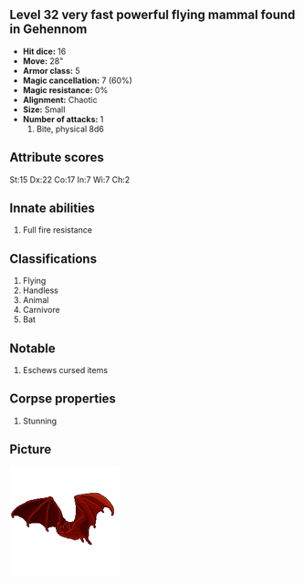## Level 32 very fast powerful flying mammal found in Gehennom


- **Hit dice:** 16
- **Move:** 28"
- **Armor class:** 5
- **Magic cancellation:** 7 (60%)
- **Magic resistance:** 0%
- **Alignment:** Chaotic
- **Size:** Small
- **Number of attacks:** 1
    1. Bite, physical 8d6


## Attribute scores


St:15 Dx:22 Co:17 In:7 Wi:7 Ch:2


## Innate abilities


1. Full fire resistance


## Classifications


1. Flying
2. Handless
3. Animal
4. Carnivore
5. Bat


## Notable


1. Eschews cursed items


## Corpse properties


1. Stunning


## Picture


![Hell bat](https://github.com/hyvanmielenpelit/GnollHackTileSet/blob/main/Monsters/hell_bat/hell_bat.png?raw=true)
